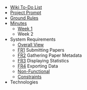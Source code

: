 - [Wiki To-Do List](https://github.ncsu.edu/engr-csc-sdc/2022SpringTeam06-CSC-Dept-1/wiki/Wiki-ToDo-and-Notes)
- [Project Prompt](https://github.ncsu.edu/engr-csc-sdc/2022SpringTeam06-CSC-Dept-1/wiki/Project-Prompt)
- [Ground Rules](https://github.ncsu.edu/engr-csc-sdc/2022SpringTeam06-CSC-Dept-1/wiki/Ground-Rules)
- [Minutes](https://github.ncsu.edu/engr-csc-sdc/2022SpringTeam06-CSC-Dept-1/wiki/Weekly-Minutes)
    - [Week 1](https://github.ncsu.edu/engr-csc-sdc/2022SpringTeam06-CSC-Dept-1/wiki/Week-1)
    - Week 2
- System Requirements
    - [Overall View]()
    - [FR1](https://github.ncsu.edu/engr-csc-sdc/2022SpringTeam06-CSC-Dept-1/wiki/FR1-Submitting-Papers) Submitting Papers
    - [FR2](https://github.ncsu.edu/engr-csc-sdc/2022SpringTeam06-CSC-Dept-1/wiki/FR2-Gathering-Paper-Metadata) Gathering Paper Metadata
    - [FR3](https://github.ncsu.edu/engr-csc-sdc/2022SpringTeam06-CSC-Dept-1/wiki/FR3-Displaying-Statistics) Displaying Statistics
    - [FR4](https://github.ncsu.edu/engr-csc-sdc/2022SpringTeam06-CSC-Dept-1/wiki/FR4-Exporting-Data) Exporting Data
    - [Non-Functional](https://github.ncsu.edu/engr-csc-sdc/2022SpringTeam06-CSC-Dept-1/wiki/Non-Functional-Requirements)
    - [Constraints](https://github.ncsu.edu/engr-csc-sdc/2022SpringTeam06-CSC-Dept-1/wiki/Constraints)
- Technologies